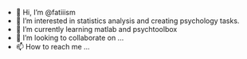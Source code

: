 - 👋 Hi, I’m @fatiiism
- 👀 I’m interested in statistics analysis and creating psychology tasks. 
- 🌱 I’m currently learning matlab and psychtoolbox 
- 💞️ I’m looking to collaborate on ...
- 📫 How to reach me ...

<!---
fatiiism/fatiiism is a ✨ special ✨ repository because its `README.md` (this file) appears on your GitHub profile.
You can click the Preview link to take a look at your changes.
--->
